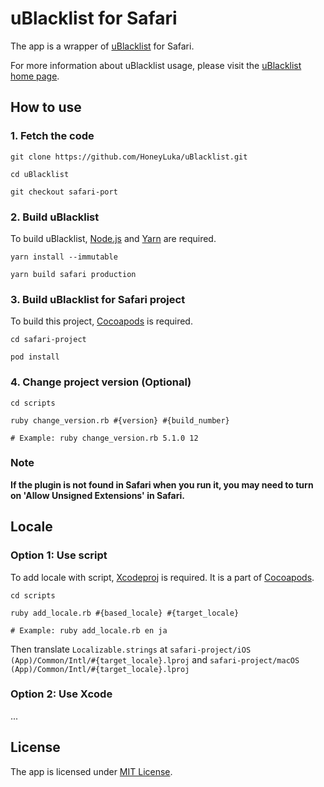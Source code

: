 # uBlacklist for Safari 
The app is a wrapper of [uBlacklist](https://github.com/iorate/uBlacklist) for Safari.

For more information about uBlacklist usage, please visit the [uBlacklist home page](https://github.com/iorate/uBlacklist).

## How to use

### 1. Fetch the code
```
git clone https://github.com/HoneyLuka/uBlacklist.git

cd uBlacklist

git checkout safari-port
```

### 2. Build uBlacklist
To build uBlacklist, [Node.js](https://nodejs.org/en/) and [Yarn](https://classic.yarnpkg.com/en/) are required.
```
yarn install --immutable

yarn build safari production
```

### 3. Build uBlacklist for Safari project
To build this project, [Cocoapods](https://cocoapods.org) is required.
```
cd safari-project

pod install
```

### 4. Change project version (Optional)
```
cd scripts

ruby change_version.rb #{version} #{build_number}

# Example: ruby change_version.rb 5.1.0 12
```

### Note
**If the plugin is not found in Safari when you run it, you may need to turn on 'Allow Unsigned Extensions' in Safari.**

## Locale

### Option 1: Use script
To add locale with script, [Xcodeproj](https://github.com/CocoaPods/Xcodeproj) is required. It is a part of [Cocoapods](https://cocoapods.org).
```
cd scripts

ruby add_locale.rb #{based_locale} #{target_locale}

# Example: ruby add_locale.rb en ja
```

Then translate ```Localizable.strings``` at ```safari-project/iOS (App)/Common/Intl/#{target_locale}.lproj``` and ```safari-project/macOS (App)/Common/Intl/#{target_locale}.lproj```

### Option 2: Use Xcode

...

## License

The app is licensed under [MIT License](LICENSE).